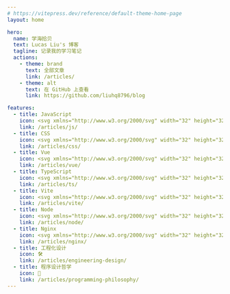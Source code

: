 ```yaml
---
# https://vitepress.dev/reference/default-theme-home-page
layout: home

hero:
  name: 学海拾贝
  text: Lucas Liu's 博客
  tagline: 记录我的学习笔记
  actions:
    - theme: brand
      text: 全部文章
      link: /articles/
    - theme: alt
      text: 在 GitHub 上查看
      link: https://github.com/liuhq8796/blog

features:
  - title: JavaScript
    icon: <svg xmlns="http://www.w3.org/2000/svg" width="32" height="32" viewBox="0 0 32 32"><title>file_type_js_official</title><rect x="2" y="2" width="28" height="28" style="fill:#f5de19"/><path d="M20.809,23.875a2.866,2.866,0,0,0,2.6,1.6c1.09,0,1.787-.545,1.787-1.3,0-.9-.716-1.222-1.916-1.747l-.658-.282c-1.9-.809-3.16-1.822-3.16-3.964,0-1.973,1.5-3.476,3.853-3.476a3.889,3.889,0,0,1,3.742,2.107L25,18.128A1.789,1.789,0,0,0,23.311,17a1.145,1.145,0,0,0-1.259,1.128c0,.789.489,1.109,1.618,1.6l.658.282c2.236.959,3.5,1.936,3.5,4.133,0,2.369-1.861,3.667-4.36,3.667a5.055,5.055,0,0,1-4.795-2.691Zm-9.295.228c.413.733.789,1.353,1.693,1.353.864,0,1.41-.338,1.41-1.653V14.856h2.631v8.982c0,2.724-1.6,3.964-3.929,3.964a4.085,4.085,0,0,1-3.947-2.4Z"/></svg>
    link: /articles/js/
  - title: CSS
    icon: <svg xmlns="http://www.w3.org/2000/svg" width="32" height="32" viewBox="0 0 32 32"><title>file_type_css</title><polygon points="5.902 27.201 3.656 2 28.344 2 26.095 27.197 15.985 30 5.902 27.201" style="fill:#1572b6"/><polygon points="16 27.858 24.17 25.593 26.092 4.061 16 4.061 16 27.858" style="fill:#33a9dc"/><polygon points="16 13.191 20.09 13.191 20.372 10.026 16 10.026 16 6.935 16.011 6.935 23.75 6.935 23.676 7.764 22.917 16.282 16 16.282 16 13.191" style="fill:#fff"/><polygon points="16.019 21.218 16.005 21.222 12.563 20.292 12.343 17.827 10.67 17.827 9.24 17.827 9.673 22.68 16.004 24.438 16.019 24.434 16.019 21.218" style="fill:#ebebeb"/><polygon points="19.827 16.151 19.455 20.29 16.008 21.22 16.008 24.436 22.344 22.68 22.391 22.158 22.928 16.151 19.827 16.151" style="fill:#fff"/><polygon points="16.011 6.935 16.011 8.855 16.011 10.018 16.011 10.026 8.555 10.026 8.555 10.026 8.545 10.026 8.483 9.331 8.342 7.764 8.268 6.935 16.011 6.935" style="fill:#ebebeb"/><polygon points="16 13.191 16 15.111 16 16.274 16 16.282 12.611 16.282 12.611 16.282 12.601 16.282 12.539 15.587 12.399 14.02 12.325 13.191 16 13.191" style="fill:#ebebeb"/></svg>
    link: /articles/css/
  - title: Vue
    icon: <svg xmlns="http://www.w3.org/2000/svg" width="32" height="32" viewBox="0 0 32 32"><title>file_type_vue</title><path d="M24.4,3.925H30L16,28.075,2,3.925H12.71L16,9.525l3.22-5.6Z" style="fill:#41b883"/><path d="M2,3.925l14,24.15L30,3.925H24.4L16,18.415,7.53,3.925Z" style="fill:#41b883"/><path d="M7.53,3.925,16,18.485l8.4-14.56H19.22L16,9.525l-3.29-5.6Z" style="fill:#35495e"/></svg>
    link: /articles/vue/
  - title: TypeScript
    icon: <svg xmlns="http://www.w3.org/2000/svg" width="32" height="32" viewBox="0 0 32 32"><title>file_type_typescript_official</title><rect x="2" y="2" width="28" height="28" rx="1.312" style="fill:#3178c6"/><path d="M18.245,23.759v3.068a6.492,6.492,0,0,0,1.764.575,11.56,11.56,0,0,0,2.146.192,9.968,9.968,0,0,0,2.088-.211,5.11,5.11,0,0,0,1.735-.7,3.542,3.542,0,0,0,1.181-1.266,4.469,4.469,0,0,0,.186-3.394,3.409,3.409,0,0,0-.717-1.117,5.236,5.236,0,0,0-1.123-.877,12.027,12.027,0,0,0-1.477-.734q-.6-.249-1.08-.484a5.5,5.5,0,0,1-.813-.479,2.089,2.089,0,0,1-.516-.518,1.091,1.091,0,0,1-.181-.618,1.039,1.039,0,0,1,.162-.571,1.4,1.4,0,0,1,.459-.436,2.439,2.439,0,0,1,.726-.283,4.211,4.211,0,0,1,.956-.1,5.942,5.942,0,0,1,.808.058,6.292,6.292,0,0,1,.856.177,5.994,5.994,0,0,1,.836.3,4.657,4.657,0,0,1,.751.422V13.9a7.509,7.509,0,0,0-1.525-.4,12.426,12.426,0,0,0-1.9-.129,8.767,8.767,0,0,0-2.064.235,5.239,5.239,0,0,0-1.716.733,3.655,3.655,0,0,0-1.171,1.271,3.731,3.731,0,0,0-.431,1.845,3.588,3.588,0,0,0,.789,2.34,6,6,0,0,0,2.395,1.639q.63.26,1.175.509a6.458,6.458,0,0,1,.942.517,2.463,2.463,0,0,1,.626.585,1.2,1.2,0,0,1,.23.719,1.1,1.1,0,0,1-.144.552,1.269,1.269,0,0,1-.435.441,2.381,2.381,0,0,1-.726.292,4.377,4.377,0,0,1-1.018.105,5.773,5.773,0,0,1-1.969-.35A5.874,5.874,0,0,1,18.245,23.759Zm-5.154-7.638h4V13.594H5.938v2.527H9.92V27.375h3.171Z" style="fill:#fff;fill-rule:evenodd"/></svg>
    link: /articles/ts/
  - title: Vite
    icon: <svg xmlns="http://www.w3.org/2000/svg" width="32" height="32" fill="none" viewBox="0 0 32 32"><title>file_type_vite</title><path d="M29.8836 6.146L16.7418 29.6457c-.2714.4851-.9684.488-1.2439.0052L2.0956 6.1482c-.3-.5262.1498-1.1635.746-1.057l13.156 2.3516a.7144.7144 0 00.2537-.0004l12.8808-2.3478c.5942-.1083 1.0463.5241.7515 1.0513z" fill="url(#paint0_linear)"/><path d="M22.2644 2.0069l-9.7253 1.9056a.3571.3571 0 00-.2879.3294l-.5982 10.1038c-.014.238.2045.4227.4367.3691l2.7077-.6248c.2534-.0585.4823.1647.4302.4194l-.8044 3.9393c-.0542.265.1947.4918.4536.4132l1.6724-.5082c.2593-.0787.5084.1487.4536.414l-1.2784 6.1877c-.08.387.4348.598.6495.2662L16.5173 25 24.442 9.1848c.1327-.2648-.096-.5667-.387-.5106l-2.787.5379c-.262.0505-.4848-.1934-.4109-.4497l1.8191-6.306c.074-.2568-.1496-.5009-.4118-.4495z" fill="url(#paint1_linear)"/><defs id="defs50"><linearGradient id="paint0_linear" x1="6.0002" y1="32.9999" x2="235" y2="344" gradientUnits="userSpaceOnUse" gradientTransform="matrix(.07142 0 0 .07142 1.3398 1.8944)"><stop stop-color="#41D1FF" id="stop38"/><stop offset="1" stop-color="#BD34FE" id="stop40"/></linearGradient><linearGradient id="paint1_linear" x1="194.651" y1="8.8182" x2="236.076" y2="292.989" gradientUnits="userSpaceOnUse" gradientTransform="matrix(.07142 0 0 .07142 1.3398 1.8944)"><stop stop-color="#FFEA83" id="stop43"/><stop offset=".0833" stop-color="#FFDD35" id="stop45"/><stop offset="1" stop-color="#FFA800" id="stop47"/></linearGradient></defs></svg>
    link: /articles/vite/
  - title: Node
    icon: <svg xmlns="http://www.w3.org/2000/svg" width="32" height="32" viewBox="0 0 32 32"><title>file_type_node</title><path d="M16,30a2.151,2.151,0,0,1-1.076-.288L11.5,27.685c-.511-.286-.262-.387-.093-.446a6.828,6.828,0,0,0,1.549-.7.263.263,0,0,1,.255.019l2.631,1.563a.34.34,0,0,0,.318,0l10.26-5.922a.323.323,0,0,0,.157-.278V10.075a.331.331,0,0,0-.159-.283L16.158,3.875a.323.323,0,0,0-.317,0L5.587,9.794a.33.33,0,0,0-.162.281V21.916a.315.315,0,0,0,.161.274L8.4,23.814c1.525.762,2.459-.136,2.459-1.038V11.085a.3.3,0,0,1,.3-.3h1.3a.3.3,0,0,1,.3.3V22.777c0,2.035-1.108,3.2-3.038,3.2a4.389,4.389,0,0,1-2.363-.642L4.661,23.788a2.166,2.166,0,0,1-1.076-1.872V10.075A2.162,2.162,0,0,1,4.661,8.2L14.922,2.276a2.246,2.246,0,0,1,2.156,0L27.338,8.2a2.165,2.165,0,0,1,1.077,1.87V21.916a2.171,2.171,0,0,1-1.077,1.872l-10.26,5.924A2.152,2.152,0,0,1,16,30Z" style="fill:#83cd29"/><path d="M14.054,17.953a.3.3,0,0,1,.3-.3h1.327a.3.3,0,0,1,.295.251c.2,1.351.8,2.032,3.513,2.032,2.161,0,3.082-.489,3.082-1.636,0-.661-.261-1.152-3.62-1.481-2.808-.278-4.544-.9-4.544-3.144,0-2.07,1.745-3.305,4.67-3.305,3.287,0,4.914,1.141,5.12,3.589a.3.3,0,0,1-.295.323H22.566a.3.3,0,0,1-.288-.232c-.319-1.421-1.1-1.875-3.2-1.875-2.36,0-2.634.822-2.634,1.438,0,.746.324.964,3.51,1.385,3.153.417,4.651,1.007,4.651,3.223,0,2.236-1.864,3.516-5.115,3.516C14.995,21.743,14.054,19.682,14.054,17.953Z" style="fill:#83cd29"/></svg>
    link: /articles/node/
  - title: Nginx
    icon: <svg xmlns="http://www.w3.org/2000/svg" width="32" height="32" viewBox="0 0 32 32"><title>file_type_nginx</title><path d="M15.948,2h.065a10.418,10.418,0,0,1,.972.528Q22.414,5.65,27.843,8.774a.792.792,0,0,1,.414.788c-.008,4.389,0,8.777-.005,13.164a.813.813,0,0,1-.356.507q-5.773,3.324-11.547,6.644a.587.587,0,0,1-.657.037Q9.912,26.6,4.143,23.274a.7.7,0,0,1-.4-.666q0-6.582,0-13.163a.693.693,0,0,1,.387-.67Q9.552,5.657,14.974,2.535c.322-.184.638-.379.974-.535" style="fill:#019639"/><path d="M8.767,10.538q0,5.429,0,10.859a1.509,1.509,0,0,0,.427,1.087,1.647,1.647,0,0,0,2.06.206,1.564,1.564,0,0,0,.685-1.293c0-2.62-.005-5.24,0-7.86q3.583,4.29,7.181,8.568a2.833,2.833,0,0,0,2.6.782,1.561,1.561,0,0,0,1.251-1.371q.008-5.541,0-11.081a1.582,1.582,0,0,0-3.152,0c0,2.662-.016,5.321,0,7.982-2.346-2.766-4.663-5.556-7-8.332A2.817,2.817,0,0,0,10.17,9.033,1.579,1.579,0,0,0,8.767,10.538Z" style="fill:#fff"/></svg>
    link: /articles/nginx/
  - title: 工程化设计
    icon: 🛠️
    link: /articles/engineering-design/
  - title: 程序设计哲学
    icon: 🧠
    link: /articles/programming-philosophy/
---
```


